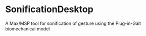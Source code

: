 SonificationDesktop
===================

A Max/MSP tool for sonification of gesture using the Plug-in-Gait biomechanical model
